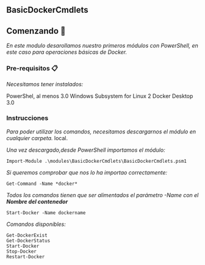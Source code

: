 ## BasicDockerCmdlets

## Comenzando 🚀

_En este modulo desarollamos nuestro primeros módulos con PowerShell, en este caso para operaciones básicas de Docker._
### Pre-requisitos 📋

_Necesitamos tener instalados:_

PowerShel, al menos 3.0
Windows Subsystem for Linux 2
Docker Desktop 3.0

### Instrucciones

_Para poder utilizar los comandos, necesitamos descargarnos el módulo en cualquier carpeta._ local.

_Una vez descargado,desde PowerShell importamos el módulo:_

```pwsh
Import-Module .\modules\BasicDockerCmdlets\BasicDockerCmdlets.psm1
```


_Si queremos comprobar que nos lo ha importao correctamente:_

```pwsh
Get-Command -Name *docker*
```

_Todos los comandos tienen que ser alimentados el parámetro -Name con el **Nombre del contenedor**_

```Start-Docker -Name dockername```

_Comandos disponibles:_

```
Get-DockerExist
Get-DockerStatus
Start-Docker
Stop-Docker
Restart-Docker
```
